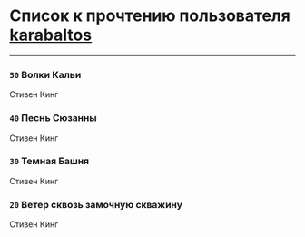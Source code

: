# Список к прочтению пользователя [karabaltos](http://www.facebook.com/100004331137734)
---

### `50` Волки Кальи
Стивен Кинг

### `40` Песнь Сюзанны
Стивен Кинг

### `30` Темная Башня
Стивен Кинг

### `20` Ветер сквозь замочную скважину
Стивен Кинг

